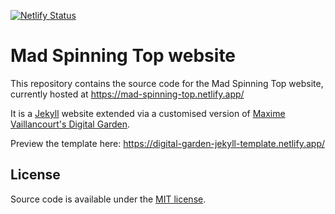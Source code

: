 [![Netlify Status](https://api.netlify.com/api/v1/badges/8cfa8785-8df8-4aad-ad35-8f1c790b8baf/deploy-status)](https://app.netlify.com/sites/digital-garden-jekyll-template/deploys)

# Mad Spinning Top website

This repository contains the source code for the Mad Spinning Top website, currently hosted at https://mad-spinning-top.netlify.app/

It is a [Jekyll](https://jekyllrb.com/) website extended via a customised version of [Maxime Vaillancourt's Digital Garden](https://maximevaillancourt.com/blog/setting-up-your-own-digital-garden-with-jekyll).

Preview the template here: https://digital-garden-jekyll-template.netlify.app/

## License

Source code is available under the [MIT license](LICENSE.md).
